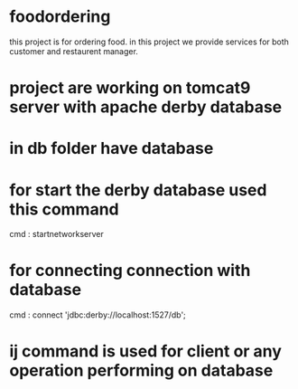 # foodordering
this project is for ordering food. in this project we provide services for both customer and restaurent manager.
# project are working on tomcat9 server with apache derby database

# in db folder have database


# for start the derby database used this command
cmd : startnetworkserver

# for connecting connection with database
cmd : connect 'jdbc:derby://localhost:1527/db';

# ij command is used for client or any operation performing on database

